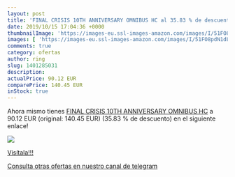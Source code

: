 ```yaml
---
layout: post
title: 'FINAL CRISIS 10TH ANNIVERSARY OMNIBUS HC al 35.83 % de descuento'
date: 2019/10/15 17:04:36 +0000
thumbnailImage: 'https://images-eu.ssl-images-amazon.com/images/I/51FO8pdN1dL._SL200_.jpg'
images: [ 'https://images-eu.ssl-images-amazon.com/images/I/51FO8pdN1dL._SL200_.jpg' ]
comments: true
category: ofertas
author: ring
slug: 1401285031
description:
actualPrice: 90.12 EUR
comparePrice: 140.45 EUR
inStock: true
---
```


Ahora mismo tienes [FINAL CRISIS 10TH ANNIVERSARY OMNIBUS HC](https://www.amazon.com/dp/1401285031/?tag=redken08-20) a 90.12 EUR (original: 140.45 EUR) (35.83 %  de descuento) en el siguiente enlace!

[![](https://images-eu.ssl-images-amazon.com/images/I/51FO8pdN1dL._SL200_.jpg)](https://www.amazon.com/dp/1401285031/?tag=redken08-20)

[Visítala!!!](https://www.amazon.com/dp/1401285031/?tag=redken08-20)

[Consulta otras ofertas en nuestro canal de telegram](https://t.me/s/ofertas25)
